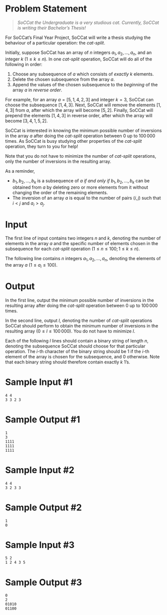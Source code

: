 # Problem Statement
> *SoCCat the Undergraduate is a very studious cat. Currently, SoCCat is writing their Bachelor’s Thesis!*

For SoCCat’s Final Year Project, SoCCat will write a thesis studying the behaviour of a particular operation: the *cat-split*.

Initially, suppose SoCCat has an array of $n$ integers $a_1, a_2, \dots, a_n$, and an integer $k$ $(1 \leq k \leq n)$. In one *cat-split* operation, SoCCat will do all of the following in order:

1. Choose any subsequence of $a$ which consists of *exactly* $k$ elements.
2. Delete the chosen subsequence from the array $a$.
3. Append the values of the chosen subsequence to the *beginning* of the array $a$ in *reverse order*.

For example, for an array $a = [5, 1, 4, 2, 3]$ and integer $k = 3$, SoCCat can choose the subsequence $[1, 4, 3]$. Next, SoCCat will remove the elements $[1, 4, 3]$ from $a$, after which the array will become $[5, 2]$. Finally, SoCCat will prepend the elements $[1, 4, 3]$ in reverse order, after which the array will become $[3, 4, 1, 5, 2]$.

SoCCat is interested in knowing the minimum possible number of inversions in the array $a$ after doing the *cat-split* operation between $0$ up to $100\,000$ times. As SoCCat is busy studying other properties of the *cat-split* operation, they turn to you for help!

Note that you do not have to minimize the number of *cat-split* operations, only the number of inversions in the resulting array.

As a reminder,

- $b_1, b_2, \dots, b_k$ is a subsequence of $a$ *if and only if* $b_1, b_2, \dots, b_k$ can be obtained from $a$ by deleting zero or more elements from it without changing the order of the remaining elements.
- The inversion of an array $a$ is equal to the number of pairs $(i, j)$ such that $i < j$ and $a_i > a_j$.

# Input

The first line of input contains two integers $n$ and $k$, denoting the number of elements in the array $a$ and the specific number of elements chosen in the subsequence for each *cat-split* operation $(1 \leq n \leq 100; 1 \leq k \leq n)$.

The following line contains $n$ integers $a_1, a_2, \dots, a_n$, denoting the elements of the array $a$ $(1 \leq a_i \leq 100)$.

# Output

In the first line, output the minimum possible number of inversions in the resulting array after doing the *cat-split* operation between $0$ up to $100\,000$ times.

In the second line, output $l$, denoting the number of *cat-split* operations SoCCat should perform to obtain the minimum number of inversions in the resulting array $(0 \leq l \leq 100\,000)$. You do not have to minimize $l$.

Each of the following $l$ lines should contain a binary string of length $n$, denoting the subsequence SoCCat should choose for that particular operation. The $i$-th character of the binary string should be $1$ if the $i$-th element of the array is chosen for the subsequence, and $0$ otherwise. Note that each binary string should therefore contain exactly $k$ $1$’s.

# Sample Input #1
```
4 4
3 3 2 3
```
# Sample Output #1
```
1
3
1111
1111
1111
```
# Sample Input #2
```
4 4
3 2 3 3
```
# Sample Output #2
```
1
0
```
# Sample Input #3
```
5 2
1 2 4 3 5
```
# Sample Output #3
```
0
2
01010
01100
```